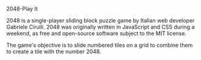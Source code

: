 
2048-Play It

2048 is a single-player sliding block puzzle game by Italian web developer Gabriele Cirulli. 2048 was originally written in JavaScript and CSS during a weekend, as free and open-source software subject to the MIT license. 

The game's objective is to slide numbered tiles on a grid to combine them to create a tile with the number 2048.

